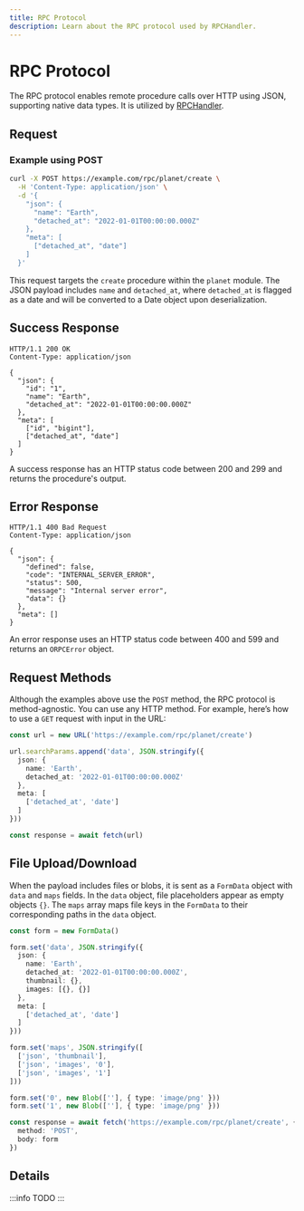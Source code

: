 ```yaml
---
title: RPC Protocol
description: Learn about the RPC protocol used by RPCHandler.
---
```


# RPC Protocol

The RPC protocol enables remote procedure calls over HTTP using JSON, supporting native data types. It is utilized by [RPCHandler](/docs/rpc-handler).

## Request

### Example using POST

```bash
curl -X POST https://example.com/rpc/planet/create \
  -H 'Content-Type: application/json' \
  -d '{
    "json": {
      "name": "Earth",
      "detached_at": "2022-01-01T00:00:00.000Z"
    },
    "meta": [
      ["detached_at", "date"]
    ]
  }'
```

This request targets the `create` procedure within the `planet` module. The JSON payload includes `name` and `detached_at`, where `detached_at` is flagged as a date and will be converted to a Date object upon deserialization.

## Success Response

```http
HTTP/1.1 200 OK
Content-Type: application/json

{
  "json": {
    "id": "1",
    "name": "Earth",
    "detached_at": "2022-01-01T00:00:00.000Z"
  },
  "meta": [
    ["id", "bigint"],
    ["detached_at", "date"]
  ]
}
```

A success response has an HTTP status code between 200 and 299 and returns the procedure's output.

## Error Response

```http
HTTP/1.1 400 Bad Request
Content-Type: application/json

{
  "json": {
    "defined": false,
    "code": "INTERNAL_SERVER_ERROR",
    "status": 500,
    "message": "Internal server error",
    "data": {}
  },
  "meta": []
}
```

An error response uses an HTTP status code between 400 and 599 and returns an `ORPCError` object.

## Request Methods

Although the examples above use the `POST` method, the RPC protocol is method-agnostic. You can use any HTTP method. For example, here’s how to use a `GET` request with input in the URL:

```ts
const url = new URL('https://example.com/rpc/planet/create')

url.searchParams.append('data', JSON.stringify({
  json: {
    name: 'Earth',
    detached_at: '2022-01-01T00:00:00.000Z'
  },
  meta: [
    ['detached_at', 'date']
  ]
}))

const response = await fetch(url)
```

## File Upload/Download

When the payload includes files or blobs, it is sent as a `FormData` object with `data` and `maps` fields. In the `data` object, file placeholders appear as empty objects `{}`. The `maps` array maps file keys in the `FormData` to their corresponding paths in the `data` object.

```ts
const form = new FormData()

form.set('data', JSON.stringify({
  json: {
    name: 'Earth',
    detached_at: '2022-01-01T00:00:00.000Z',
    thumbnail: {},
    images: [{}, {}]
  },
  meta: [
    ['detached_at', 'date']
  ]
}))

form.set('maps', JSON.stringify([
  ['json', 'thumbnail'],
  ['json', 'images', '0'],
  ['json', 'images', '1']
]))

form.set('0', new Blob([''], { type: 'image/png' }))
form.set('1', new Blob([''], { type: 'image/png' }))

const response = await fetch('https://example.com/rpc/planet/create', {
  method: 'POST',
  body: form
})
```

## Details

:::info
TODO
:::
